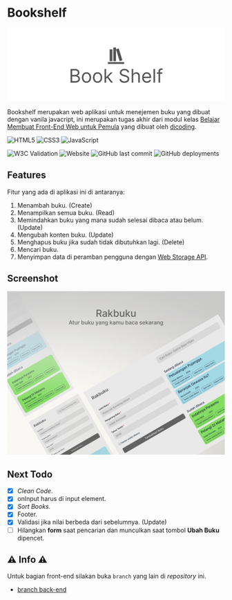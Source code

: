 # Bookshelf

![Bookshelf image](./img/bookshelf.jpg)

Bookshelf merupakan web aplikasi untuk menejemen buku yang dibuat dengan vanila javacript, ini merupakan tugas akhir dari modul kelas [Belajar Membuat Front-End Web untuk Pemula](https://www.dicoding.com/academies/315) yang dibuat oleh [dicoding](https://www.dicoding.com/).

![HTML5](https://img.shields.io/badge/html5-%23E34F26.svg?style=for-the-badge&logo=html5&logoColor=white) ![CSS3](https://img.shields.io/badge/css3-%231572B6.svg?style=for-the-badge&logo=css3&logoColor=white) ![JavaScript](https://img.shields.io/badge/javascript-%23323330.svg?style=for-the-badge&logo=javascript&logoColor=%23F7DF1E)

![W3C Validation](https://img.shields.io/w3c-validation/html?targetUrl=https%3A%2F%2Fnnivxix.github.io%2Fbookshelf%2F) ![Website](https://img.shields.io/website?down_color=gray&down_message=offline&up_color=green&up_message=online&url=https%3A%2F%2Fnnivxix.github.io%2Fbookshelf%2F) ![GitHub last commit](https://img.shields.io/github/last-commit/nnivxix/bookshelf?style=flat-square) ![GitHub deployments](https://img.shields.io/github/deployments/nnivxix/bookshelf/github-pages?label=deploy)

## Features

Fitur yang ada di aplikasi ini di antaranya:

1. Menambah buku. (Create)
2. Menampilkan semua buku. (Read)
3. Memindahkan buku yang mana sudah selesai dibaca atau belum. (Update)
4. Mengubah konten buku. (Update)
5. Menghapus buku jika sudah tidak dibutuhkan lagi. (Delete)
6. Mencari buku.
7. Menyimpan data di peramban pengguna dengan [Web Storage API](https://developer.mozilla.org/en-US/docs/Web/API/Web_Storage_API).

## Screenshot

![Shot](/img/shot.png)

## Next Todo

- [x] *Clean Code*.
- [x] onInput harus di input element.
- [x] *Sort Books.*
- [x] Footer.
- [x] Validasi jika nilai berbeda dari sebelumnya. (Update)
- [ ] Hilangkan **form** saat pencarian dan munculkan saat tombol **Ubah Buku** dipencet.

## ⚠ Info ⚠

Untuk bagian front-end silakan buka `branch` yang lain di *repository* ini.

- [branch back-end](https://github.com/nnivxix/bookshelf/tree/main)

